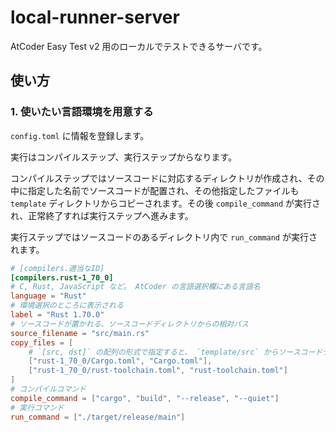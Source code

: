 # local-runner-server
AtCoder Easy Test v2 用のローカルでテストできるサーバです。

## 使い方

### 1. 使いたい言語環境を用意する
`config.toml` に情報を登録します。

実行はコンパイルステップ、実行ステップからなります。

コンパイルステップではソースコードに対応するディレクトリが作成され、その中に指定した名前でソースコードが配置され、その他指定したファイルも `template` ディレクトリからコピーされます。その後 `compile_command` が実行され、正常終了すれば実行ステップへ進みます。

実行ステップではソースコードのあるディレクトリ内で `run_command` が実行されます。

```toml
# [compilers.適当なID]
[compilers.rust-1_70_0]
# C, Rust, JavaScript など。 AtCoder の言語選択欄にある言語名
language = "Rust"
# 環境選択のところに表示される
label = "Rust 1.70.0"
# ソースコードが置かれる、ソースコードディレクトリからの相対パス
source_filename = "src/main.rs" 
copy_files = [
    # `[src, dst]` の配列の形式で指定すると、 `template/src` からソースコードディレクトリ内の `dst` へコピーする
    ["rust-1_70_0/Cargo.toml", "Cargo.toml"],
    ["rust-1_70_0/rust-toolchain.toml", "rust-toolchain.toml"]
]
# コンパイルコマンド
compile_command = ["cargo", "build", "--release", "--quiet"]
# 実行コマンド
run_command = ["./target/release/main"]
```